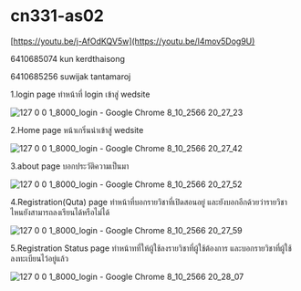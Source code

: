 # cn331-as02
[https://youtu.be/j-AfOdKQV5w](https://youtu.be/l4mov5Dog9U)

6410685074 kun kerdthaisong


6410685256 suwijak tantamaroj

1.login page ทำหน้าที่ login เข้าสู่ wedsite

![127 0 0 1_8000_login - Google Chrome 8_10_2566 20_27_23](https://github.com/6410685074/cn331-as02/assets/88659254/bb086aa7-ae7a-4723-9563-3d6ed658b5d5)

2.Home page หน้าเกริ่นนำเข้าสู่ wedsite

![127 0 0 1_8000_login - Google Chrome 8_10_2566 20_27_42](https://github.com/6410685074/cn331-as02/assets/88659254/37dcc937-e81a-467c-aaa6-27bc48a9df23)

3.about page บอกประวัติความเป็นมา

![127 0 0 1_8000_login - Google Chrome 8_10_2566 20_27_52](https://github.com/6410685074/cn331-as02/assets/88659254/e3c896c3-e89e-4b83-816c-c2288bd3cb97)

4.Registration(Quta) page ทำหน้าที่บอกรายวิชาที่เปิดสอนอยู่ และยังบอกอีกด้วยว่ารายวิชาไหนยังสามารถลงเรียนได้หรือไม่ได้

![127 0 0 1_8000_login - Google Chrome 8_10_2566 20_27_59](https://github.com/6410685074/cn331-as02/assets/88659254/fa8ea61c-c435-47f1-937f-7d798cf7e394)

5.Registration Status page ทำหน้าทที่ให้ผู้ใช้ลงรายวิชาที่ผู้ใช้ต้องการ และบอกรายวิชาที่ผู้ใช้ลงทะเบียนไว้อยู่แล้ว

![127 0 0 1_8000_login - Google Chrome 8_10_2566 20_28_07](https://github.com/6410685074/cn331-as02/assets/88659254/b9e770c6-e26b-4063-8c20-fe6d527b97da)

